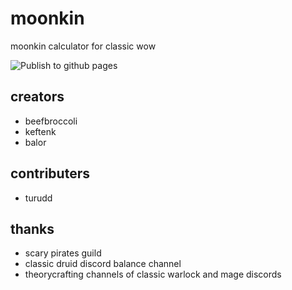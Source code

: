 # moonkin

moonkin calculator for classic wow

![Publish to github pages](https://github.com/ultrabis/moonkin/workflows/Publish%20to%20github%20pages/badge.svg)

## creators

  - beefbroccoli
  - keftenk
  - balor

## contributers

 - turudd

## thanks 

 - scary pirates guild
 - classic druid discord balance channel
 - theorycrafting channels of classic warlock and mage discords
